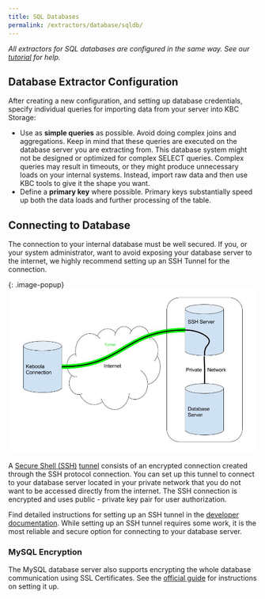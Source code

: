 ```yaml
---
title: SQL Databases
permalink: /extractors/database/sqldb/
---
```


*All extractors for SQL databases are configured in the same way.*
*See our [tutorial](/tutorial/load/database/) for help.*

## Database Extractor Configuration
After creating a new configuration, and setting up database credentials, 
specify individual queries for importing data from your server into KBC Storage: 
 
- Use as **simple queries** as possible. Avoid doing complex joins and aggregations. 
Keep in mind that these queries are executed on the database server you are extracting from. 
This database system might not be designed or optimized for complex SELECT queries. 
Complex queries may result in timeouts, or they might produce unnecessary loads on your internal systems. 
Instead, import raw data and then use KBC tools to give it the shape you want.
- Define a **primary key** where possible. Primary keys substantially speed up both the data loads and further processing of the table.


## Connecting to Database
The connection to your internal database must be well secured. If you, or your system administrator, want to avoid exposing your database server to the internet, 
we highly recommend setting up an SSH Tunnel for the connection.

{: .image-popup}
![Schema - SSH tunnel](/extractors/database/ssh-tunnel.jpg)

A [Secure Shell (SSH)](https://en.wikipedia.org/wiki/Secure_Shell) [tunnel](https://en.wikipedia.org/wiki/Tunneling_protocol) consists of an encrypted connection created
through the SSH protocol connection. You can set up this tunnel to connect to your database server located in your private network that you do not want
to be accessed directly from the internet. The SSH connection is encrypted and uses public - private key pair for user authorization. 

Find detailed instructions for setting up an SSH tunnel in the [developer documentation](https://developers.keboola.com/integrate/database/).
While setting up an SSH tunnel requires some work, it is the most reliable and secure option for connecting to your database server.

### MySQL Encryption
The MySQL database server also supports encrypting the whole database communication using SSL Certificates. See the
[official guide](http://dev.mysql.com/doc/refman/5.7/en/creating-ssl-files-using-openssl.html) for instructions on setting it up.
